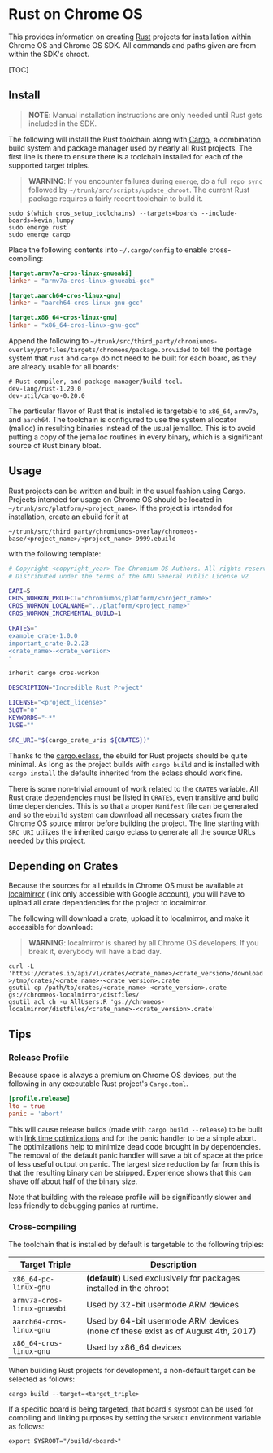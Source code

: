 # Rust on Chrome OS

This provides information on creating [Rust] projects for installation within Chrome OS and Chrome
OS SDK. All commands and paths given are from within the SDK's chroot.

[TOC]

## Install

> **NOTE**: Manual installation instructions are only needed until Rust gets included in the SDK.


The following will install the Rust toolchain along with [Cargo], a combination build system and
package manager used by nearly all Rust projects. The first line is there to ensure there is a
toolchain installed for each of the supported target triples.

> **WARNING**: If you encounter failures during `emerge`, do a full `repo sync` followed by
> `~/trunk/src/scripts/update_chroot`. The current Rust package requires a fairly recent toolchain
> to build it.

```shell
sudo $(which cros_setup_toolchains) --targets=boards --include-boards=kevin,lumpy
sudo emerge rust
sudo emerge cargo
```

Place the following contents into `~/.cargo/config` to enable cross-compiling:

```toml
[target.armv7a-cros-linux-gnueabi]
linker = "armv7a-cros-linux-gnueabi-gcc"

[target.aarch64-cros-linux-gnu]
linker = "aarch64-cros-linux-gnu-gcc"

[target.x86_64-cros-linux-gnu]
linker = "x86_64-cros-linux-gnu-gcc"
```

Append the following to
`~/trunk/src/third_party/chromiumos-overlay/profiles/targets/chromeos/package.provided` to tell the
portage system that `rust` and `cargo` do not need to be built for each board, as they are already
usable for all boards:

```
# Rust compiler, and package manager/build tool.
dev-lang/rust-1.20.0
dev-util/cargo-0.20.0
```

The particular flavor of Rust that is installed is targetable to `x86_64`, `armv7a`, and `aarch64`.
The toolchain is configured to use the system allocator (malloc) in resulting binaries instead of
the usual jemalloc. This is to avoid putting a copy of the jemalloc routines in every binary, which
is a significant source of Rust binary bloat.

## Usage

Rust projects can be written and built in the usual fashion using Cargo. Projects intended for usage
on Chrome OS should be located in `~/trunk/src/platform/<project_name>`. If the project is intended
for installation, create an ebuild for it at

`~/trunk/src/third_party/chromiumos-overlay/chromeos-base/<project_name>/<project_name>-9999.ebuild`

with the following template:


```bash
# Copyright <copyright_year> The Chromium OS Authors. All rights reserved.
# Distributed under the terms of the GNU General Public License v2

EAPI=5
CROS_WORKON_PROJECT="chromiumos/platform/<project_name>"
CROS_WORKON_LOCALNAME="../platform/<project_name>"
CROS_WORKON_INCREMENTAL_BUILD=1

CRATES="
example_crate-1.0.0
important_crate-0.2.23
<crate_name>-<crate_version>
"

inherit cargo cros-workon

DESCRIPTION="Incredible Rust Project"

LICENSE="<project_license>"
SLOT="0"
KEYWORDS="~*"
IUSE=""

SRC_URI="$(cargo_crate_uris ${CRATES})"
```

Thanks to the [cargo.eclass], the ebuild for Rust projects should be quite minimal. As long as the
project builds with `cargo build` and is installed with `cargo install` the defaults inherited from
the eclass should work fine.

There is some non-trivial amount of work related to the `CRATES` variable. All Rust crate
dependencies must be listed in `CRATES`, even transitive and build time dependencies. This is so
that a proper `Manifest` file can be generated and so the `ebuild` system can download all necessary
crates from the Chrome OS source mirror before building the project. The line starting with
`SRC_URI` utilizes the inherited cargo eclass to generate all the source URLs needed by this
project.

## Depending on Crates

Because the sources for all ebuilds in Chrome OS must be available at [localmirror] (link only
accessible with Google account), you will have to upload all crate dependencies for the project to
localmirror.

The following will download a crate, upload it to localmirror, and make it accessible for download:

> **WARNING**: localmirror is shared by all Chrome OS developers. If you break it, everybody will have a bad day.

```shell
curl -L 'https://crates.io/api/v1/crates/<crate_name>/<crate_version>/download' >/tmp/crates/<crate_name>-<crate_version>.crate
gsutil cp /path/to/crates/<crate_name>-<crate_version>.crate gs://chromeos-localmirror/distfiles/
gsutil acl ch -u AllUsers:R 'gs://chromeos-localmirror/distfiles/<crate_name>-<crate_version>.crate'
```

## Tips

### Release Profile

Because space is always a premium on Chrome OS devices, put the following in any executable Rust
project's `Cargo.toml`.

```toml
[profile.release]
lto = true
panic = 'abort'
```

This will cause release builds (made with `cargo build --release`) to be built with [link time
optimizations] and for the panic handler to be a simple abort. The optimizations help to minimize
dead code brought in by dependencies. The removal of the default panic handler will save a bit of
space at the price of less useful output on panic. The largest size reduction by far from this is
that the resulting binary can be stripped. Experience shows that this can shave off about half of
the binary size.

Note that building with the release profile will be significantly slower and less friendly to
debugging panics at runtime.

### Cross-compiling

The toolchain that is installed by default is targetable to the following triples:

| Target Triple               | Description                                                                      |
|-----------------------------|----------------------------------------------------------------------------------|
| `x86_64-pc-linux-gnu`       | **(default)** Used exclusively for packages installed in the chroot              |
| `armv7a-cros-linux-gnueabi` | Used by 32-bit usermode ARM devices                                              |
| `aarch64-cros-linux-gnu`    | Used by 64-bit usermode ARM devices (none of these exist as of August 4th, 2017) |
| `x86_64-cros-linux-gnu`     | Used by x86_64 devices                                                           |

When building Rust projects for development, a non-default target can be selected as follows:

```shell
cargo build --target=<target_triple>
```

If a specific board is being targeted, that board's sysroot can be used for compiling and linking
purposes by setting the `SYSROOT` environment variable as follows:

```shell
export SYSROOT="/build/<board>"
```

[Rust]: https://www.rust-lang.org
[Cargo]: https://crates.io/
[cargo.eclass]: https://chromium.googlesource.com/chromiumos/overlays/portage-stable/+/master/eclass/cargo.eclass
[localmirror]: go/localmirror
[link time optimizations]: https://en.wikipedia.org/wiki/Interprocedural_optimization
